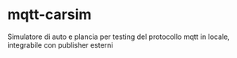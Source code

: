 # mqtt-carsim
Simulatore di auto e plancia per testing del protocollo mqtt in locale, integrabile con publisher esterni
